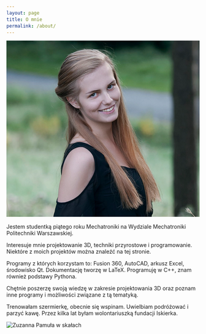```yaml
---
layout: page
title: O mnie
permalink: /about/
---
```

![Zuzanna Pamuła](/images/pamula_zdjecie.png)

Jestem studentką piątego roku Mechatroniki na Wydziale Mechatroniki Politechniki Warszawskiej. 

Interesuje mnie projektowanie 3D, techniki przyrostowe i programowanie. Niektóre z moich projektów można znaleźć na tej stronie. 

Programy z których korzystam to: Fusion 360, AutoCAD, arkusz Excel, środowisko Qt. Dokumentację tworzę w LaTeX. Programuję w C++, znam również podstawy Pythona.

Chętnie poszerzę swoją wiedzę w zakresie projektowania 3D oraz poznam inne programy i możliwości związane z tą tematyką. 

Trenowałam szermierkę, obecnie się wspinam. Uwielbiam podróżować i parzyć kawę. Przez kilka lat byłam wolontariuszką fundacji Iskierka.

![Zuzanna Pamuła w skałach](/images/pamula_wspin.JPG)
